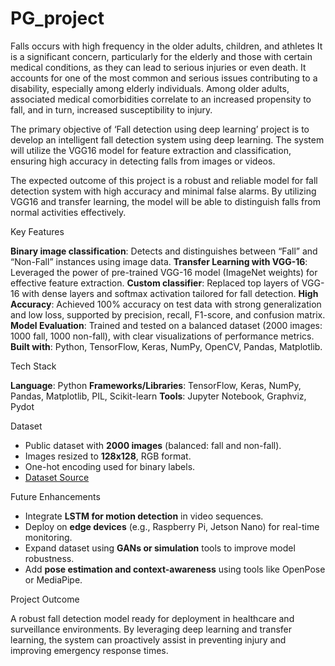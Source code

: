 # PG_project
Falls occurs with high frequency in the older adults, children, and athletes It is a significant 
concern, particularly for the elderly and those with certain medical conditions, as they can lead 
to serious injuries or even death. It accounts for one of the most common and serious issues 
contributing to a disability, especially among elderly individuals. Among older adults, 
associated medical comorbidities correlate to an increased propensity to fall, and in turn, 
increased susceptibility to injury. 

The primary objective of ‘Fall detection using deep learning’ project is to develop an intelligent 
fall detection system using deep learning. The system will utilize the VGG16 model for feature 
extraction and classification, ensuring high accuracy in detecting falls from images or videos.

The expected outcome of this project is a robust and reliable model for fall detection system 
with high accuracy and minimal false alarms. By utilizing VGG16 and transfer learning, the 
model will be able to distinguish falls from normal activities effectively.


Key Features

**Binary image classification**: Detects and distinguishes between “Fall” and “Non-Fall” instances using image data.
**Transfer Learning with VGG-16**: Leveraged the power of pre-trained VGG-16 model (ImageNet weights) for effective feature extraction.
**Custom classifier**: Replaced top layers of VGG-16 with dense layers and softmax activation tailored for fall detection.
**High Accuracy**: Achieved 100% accuracy on test data with strong generalization and low loss, supported by precision, recall, F1-score, and confusion matrix.
**Model Evaluation**: Trained and tested on a balanced dataset (2000 images: 1000 fall, 1000 non-fall), with clear visualizations of performance metrics.
**Built with**: Python, TensorFlow, Keras, NumPy, OpenCV, Pandas, Matplotlib.


Tech Stack

**Language**: Python
**Frameworks/Libraries**: TensorFlow, Keras, NumPy, Pandas, Matplotlib, PIL, Scikit-learn
**Tools**: Jupyter Notebook, Graphviz, Pydot


Dataset

* Public dataset with **2000 images** (balanced: fall and non-fall).
* Images resized to **128x128**, RGB format.
* One-hot encoding used for binary labels.
* [Dataset Source](https://www.kaggle.com/datasets/vishnu6174/falldetectionclassification)



Future Enhancements

* Integrate **LSTM for motion detection** in video sequences.
* Deploy on **edge devices** (e.g., Raspberry Pi, Jetson Nano) for real-time monitoring.
* Expand dataset using **GANs or simulation** tools to improve model robustness.
* Add **pose estimation and context-awareness** using tools like OpenPose or MediaPipe.



Project Outcome

A robust fall detection model ready for deployment in healthcare and surveillance environments. By leveraging deep learning and transfer learning, the system can proactively assist in preventing injury and improving emergency response times.
